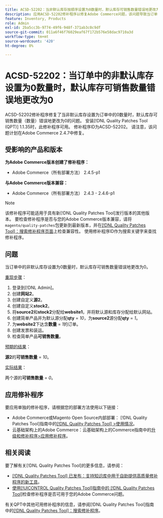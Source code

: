 ```yaml
---
title: ACSD-52202：当非默认库存按顺序设置为0数量时，默认库存可销售数量错误地更改为0
description: 应用ACSD-52202修补程序以修复Adobe Commerce问题，该问题导致当订单中的非默认库存数量设置为0数量时，默认库存可销售数量错误地更改为0。
feature: Inventory, Products
role: Admin
exl-id: 2ba5cc3b-9774-49f6-948f-371ab3c0c9df
source-git-commit: 011a6f46f76029eaf67f172b576e58dac9710a3d
workflow-type: tm+mt
source-wordcount: '420'
ht-degree: 0%

---
```


# ACSD-52202：当订单中的非默认库存设置为0数量时，默认库存可销售数量错误地更改为0

ACSD-52202修补程序修复了当非默认库存设置为订单中的0数量时，默认库存可销售数量（数量）错误地更改为0的问题。 安装[!DNL Quality Patches Tool (QPT)] 1.1.35时，此修补程序可用。 修补程序ID为ACSD-52202。 请注意，该问题计划在Adobe Commerce 2.4.7中修复。

## 受影响的产品和版本

**为Adobe Commerce版本创建了修补程序：**

* Adobe Commerce（所有部署方法） 2.4.5-p1

**与Adobe Commerce版本兼容：**

* Adobe Commerce（所有部署方法） 2.4.3 - 2.4.6-p1

>[!NOTE]
>
>该修补程序可能适用于具有新[!DNL Quality Patches Tool]发行版本的其他版本。 要检查修补程序是否与您的Adobe Commerce版本兼容，请将`magento/quality-patches`包更新到最新版本，并在[[!DNL Quality Patches Tool]：搜索修补程序页面](https://experienceleague.adobe.com/tools/commerce-quality-patches/index.html)上检查兼容性。 使用修补程序ID作为搜索关键字来查找修补程序。

## 问题

当订单中的非默认库存设置为0数量时，默认库存可销售数量错误地更改为0。

<u>重现步骤</u>：

1. 登录到[!DNL Admin]。
1. 创建&#x200B;**网站2**。
1. 创建自定义&#x200B;**源2**。
1. 创建自定义&#x200B;**stock2**。
1. 将&#x200B;**source2**&#x200B;和&#x200B;**stock2**&#x200B;分配给&#x200B;**website1**，并将默认源和库存分配给默认网站。
1. 创建简单产品并为默认源分配&#x200B;**qty** = *10*，为&#x200B;**source2**&#x200B;源分配&#x200B;**qty** = *1*。
1. 为&#x200B;**website2**&#x200B;下达含&#x200B;**数量** = *1*&#x200B;的订单。
1. 创建发票和装运。
1. 检查简单产品&#x200B;**可销售数量**。

<u>预期的结果</u>：

**源2**&#x200B;的&#x200B;**可销售数量** = *10*。

<u>实际结果</u>：

两个源的&#x200B;**可销售数量** = *0*。

## 应用修补程序

要应用单独的修补程序，请根据您的部署方法使用以下链接：

* Adobe Commerce或Magento Open Source内部部署： [!DNL Quality Patches Tool]指南中的[[!DNL Quality Patches Tool] >使用情况](/help/tools/quality-patches-tool/usage.md)。
* 云基础架构上的Adobe Commerce：云基础架构上的Commerce指南中的[升级和修补程序>应用修补程序](https://experienceleague.adobe.com/docs/commerce-cloud-service/user-guide/develop/upgrade/apply-patches.html)。

## 相关阅读

要了解有关[!DNL Quality Patches Tool]的更多信息，请参阅：

* [[!DNL Quality Patches Tool] 已发布：支持知识库中用于自助提供高质量修补程序的新工具](https://experienceleague.adobe.com/en/docs/commerce-operations/tools/quality-patches-tool/quality-patches-tool-to-self-serve-quality-patches)。
* [使用[!UICONTROL Quality Patches Tool]指南中的 [!DNL Quality Patches Tool]](/help/tools/quality-patches-tool/patches-available-in-qpt/check-patch-for-magento-issue-with-magento-quality-patches.md)检查修补程序是否可用于您的Adobe Commerce问题。


有关QPT中其他可用修补程序的信息，请参阅[!DNL Quality Patches Tool]指南中的[[!DNL Quality Patches Tool]：搜索修补程序](https://experienceleague.adobe.com/tools/commerce-quality-patches/index.html)。
